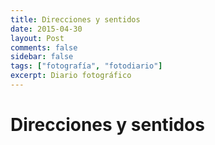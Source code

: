 ```yaml
---
title: Direcciones y sentidos
date: 2015-04-30
layout: Post
comments: false
sidebar: false
tags: ["fotografía", "fotodiario"]
excerpt: Diario fotográfico
---
```


# Direcciones y sentidos

<Photo name="direcciones_sentidos.jpg" :breakpoints="['sm']" alt="Una farola con un edificio de fondo" />
